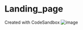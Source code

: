 # Landing_page
Created with CodeSandbox
![image](https://github.com/ashushreyansh/Landing_page/assets/54494788/e8fdc3e2-c297-4a4f-b46f-4c9786311b9c)
